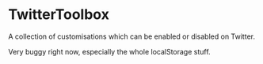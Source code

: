 TwitterToolbox
==============
A collection of customisations which can be enabled or disabled on Twitter.

Very buggy right now, especially the whole localStorage stuff.
